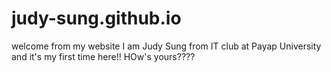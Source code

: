 # judy-sung.github.io
welcome from my website
I am Judy Sung from IT club at Payap University and it's my first time here!! HOw's yours????
